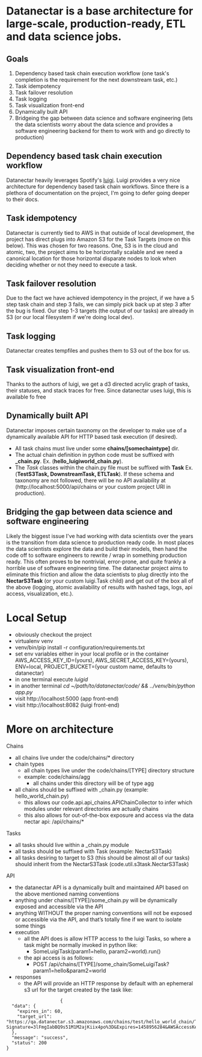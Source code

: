# Datanectar is a base architecture for large-scale, production-ready, ETL and data science jobs.

## Goals
1. Dependency based task chain execution workflow (one task's completion is the requirement for the next downstream task, etc.)
2. Task idempotency
3. Task failover resolution
4. Task logging
5. Task visualization front-end
6. Dynamically built API
7. Bridgeing the gap between data science and software engineering (lets the data scientists worry about the data science and provides a software engineering backend for them to work with and go directly to production)

## Dependency based task chain execution workflow
Datanectar heavily leverages Spotify's [luigi](https://media.readthedocs.org/pdf/luigi/latest/luigi.pdf).  Luigi provides a very nice architecture for dependency based task chain workflows.  Since there is a plethora of documentation on the project, I'm going to defer going deeper to their docs.

## Task idempotency
Datanectar is currently tied to AWS in that outside of local development, the project has direct plugs into Amazon S3 for the Task Targets (more on this below).  This was chosen for two reasons.  One, S3 is in the cloud and atomic, two, the project aims to be horizontally scalable and we need a canonical location for those horizontal disparate nodes to look when deciding whether or not they need to execute a task.

## Task failover resolution
Due to the fact we have achieved idempotency in the project, if we have a 5 step task chain and step 3 fails, we can simply pick back up at step 3 after the bug is fixed.  Our step 1-3 targets (the output of our tasks) are already in S3 (or our local filesystem if we're doing local dev).

## Task logging
Datanectar creates tempfiles and pushes them to S3 out of the box for us.

## Task visualization front-end
Thanks to the authors of luigi, we get a d3 directed acrylic graph of tasks, their statuses, and stack traces for free.  Since datanectar uses luigi, this is available fo free

## Dynamically built API
Datanectar imposes certain taxonomy on the developer to make use of a dynamically available API for HTTP based task execution (if desired).  
* All task chains must live under some <b>chains/[somechaintype]</b> dir.  
* The actual chain definition in python code must be suffixed with <b>_chain.py</b>.  Ex. (<b>hello_luigiworld_chain.py</b>).  
* The <i>Task</i> classes within the chain.py file must be suffixed with <b>Task</b> Ex. (<b>TestS3Task, DownstreamTask, ETLTask</b>). 
If these schema and taxonomy are not followed, there will be no API availability at (http://localhost:5000/api/chains or your custom project URI in production).

## Bridging the gap between data science and software engineering
Likely the biggest issue I've had working with data scientists over the years is the transition from data science to production ready code.  In most places the data scientists explore the data and build their models, then hand the code off to software engineers to rewrite / wrap in something production ready.  This often proves to be nontrivial, error-prone, and quite frankly a horrible use of software engineering time.  The datanectar project aims to eliminate this friction and allow the data scientists to plug directly into the <b>NectarS3Task</b> (or your custom luigi.Task child) and get out of the box all of the above (logging, atomic availability of results with hashed tags, logs, api access, visualization, etc.).

# Local Setup
* obviously checkout the project
* virtualenv venv
* venv/bin/pip install -r configuration/requirements.txt
* set env variables either in your local profile or in the container AWS_ACCESS_KEY_ID=(yours), AWS_SECRET_ACCESS_KEY=(yours), ENV=local, PROJECT_BUCKET=(your custom name, defaults to datanectar)
* in one terminal execute <i>luigid</i>
* in another terminal <i>cd ~/path/to/datanectar/code/ && ../venv/bin/python app.py</i>
* visit http://localhost:5000 (app front-end)
* visit http://localhost:8082 (luigi front-end)


# More on architecture

Chains

   * all chains live under the code/chains/* directory
   * chain types
      * all chain types live under the code/chains/[TYPE] directory structure
      * example: code/chains/agg 
         * all chains under this directory will be of type agg
   * all chains should be suffixed with _chain.py (example: hello_world_chain.py)
      * this allows our code.api.api_chains.APIChainCollector to infer which modules under relevant directories are actually chains
      * this also allows for out-of-the-box exposure and access via the data nectar api: /api/chains/*



Tasks

   * all tasks should live within a _chain.py module
   * all tasks should be suffixed with Task (example: NectarS3Task)
   * all tasks desiring to target to S3 (this should be almost all of our tasks) should inherit from the NectarS3Task (code.util.s3task.NectarS3Task)


API

   * the datanectar API is a dynamically built and maintained API based on the above mentioned naming conventions
   * anything under chains/[TYPE]/some_chain.py will be dynamically exposed and accessible via the API
   * anything WITHOUT the proper naming conventions will not be exposed or accessible via the API, and that’s totally fine if we want to isolate some things
   * execution
      * all the API does is allow HTTP access to the luigi Tasks, so where a task might be normally invoked in python like: 
         * SomeLuigiTask(param1=hello, param2=world).run()
      * the api access is as follows:
         * POST /api/chains/[TYPE]/some_chain/SomeLuigiTask?param1=hello&param2=world
   * responses
      * the API will provide an HTTP response by default with an ephemeral s3 url for the target created by the task like: 

```
                    {
  "data": {
    "expires_in": 60,
    "target_url": "https://qa.datanectar.s3.amazonaws.com/chains/test/hello_world_chain/TestS3Task/testdocker?Signature=3lFmgIabBQ9s51M1M2ajKiix4po%3D&Expires=1458956284&AWSAccessKeyId=AKIAI7ATDBGNCBNWZ7SQ"
  },
  "message": "success",
  "status": 200
}
```
